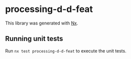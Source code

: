 # processing-d-d-feat

This library was generated with [Nx](https://nx.dev).

## Running unit tests

Run `nx test processing-d-d-feat` to execute the unit tests.
